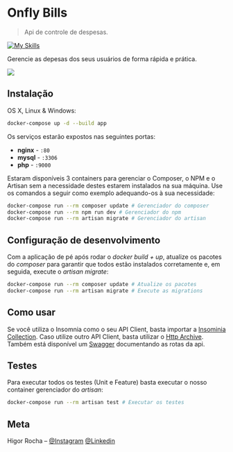 # Onfly Bills
> Api de controle de despesas.

[![My Skills](https://skillicons.dev/icons?i=php,laravel,mysql,nginx,docker&perline=5)](https://skillicons.dev)

Gerencie as depesas dos seus usuários de forma rápida e prática.

![](header.png)

## Instalação

OS X, Linux & Windows:

```sh
docker-compose up -d --build app
```
Os serviços estarão expostos nas seguintes portas:

- **nginx** - `:80`
- **mysql** - `:3306`
- **php** - `:9000`

Estaram disponíveis 3 containers para gerenciar o Composer, o NPM e o Artisan sem a necessidade destes estarem instalados na sua máquina. Use os comandos a seguir como exemplo adequando-os à sua necessidade:

```sh
docker-compose run --rm composer update # Gerenciador do composer
docker-compose run --rm npm run dev # Gerenciador do npm
docker-compose run --rm artisan migrate # Gerenciador do artisan
```
## Configuração de desenvolvimento

Com a aplicação de pé após rodar o *docker build + up*, atualize os pacotes do *composer* para garantir que todos estão instalados corretamente e, em seguida, execute o *artisan migrate*:

```sh
docker-compose run --rm composer update # Atualize os pacotes
docker-compose run --rm artisan migrate # Execute as migrations
```
## Como usar

Se você utiliza o Insomnia como o seu API Client, basta importar a [Insominia Collection](./docs/Insomnia_2023-08-22.json). Caso utilize outro API Client, basta utilizar o [Http Archive](./docs/httpArch.har). Também está disponível um [Swagger](./docs/openapi.yml) documentando as rotas da api.

## Testes

Para executar todos os testes (Unit e Feature) basta executar o nosso container gerenciador do *artisan*:

```sh
docker-compose run --rm artisan test # Executar os testes
```

## Meta

Higor Rocha – [@Instagram](https://www.instagram.com/programadorhigor/) [@Linkedin](https://www.linkedin.com/in/higorsrocha/)

<!-- Markdown link & img dfn's -->
[npm-image]: https://img.shields.io/npm/v/datadog-metrics.svg?style=flat-square
[npm-url]: https://npmjs.org/package/datadog-metrics
[npm-downloads]: https://img.shields.io/npm/dm/datadog-metrics.svg?style=flat-square
[travis-image]: https://img.shields.io/travis/dbader/node-datadog-metrics/master.svg?style=flat-square
[travis-url]: https://travis-ci.org/dbader/node-datadog-metrics
[wiki]: https://github.com/yourname/yourproject/wiki
